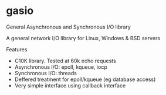 gasio
=====

General Asynchronous and Synchronous I/O library 

A general network I/O library for Linux, Windows & BSD servers

Features

- C10K library. Tested at 60k echo requests
- Asynchronous I/O: epoll, kqueue, iocp
- Synchronous I/O: threads
- Deffered treatment for epoll/kqueue (eg database access)
- Very simple interface using callback interface
